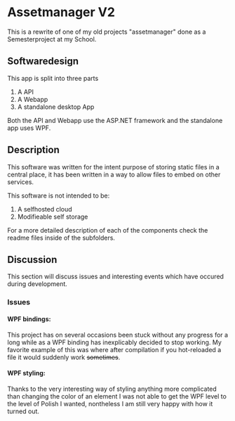 # Assetmanager V2
This is a rewrite of one of my old projects "assetmanager" done as a Semesterproject at my School.
## Softwaredesign
This app is split into three parts
1. A API
1. A Webapp
1. A standalone desktop App

Both the API and Webapp use the ASP.NET framework and the standalone app uses WPF.

## Description
This software was written for the intent purpose of storing static files in a central place, it has been written in a way to allow files to embed on other services.

This software is not intended to be:
1. A selfhosted cloud
2. Modifieable self storage

For a more detailed description of each of the components check the readme files inside of the subfolders.

## Discussion
This section will discuss issues and interesting events which have occured during development.

### Issues
#### WPF bindings:

This project has on several occasions been stuck without any progress for a long while as a WPF binding has inexplicably decided to stop working. My favorite example of this was where after compilation if you hot-reloaded a file it would suddenly work ~~sometimes~~.

#### WPF styling:

Thanks to the very interesting way of styling anything more complicated than changing the color of an element I was not able to get the WPF level to the level of Polish I wanted, nontheless I am still very happy with how it turned out.